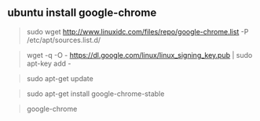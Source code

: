 ## ubuntu install google-chrome

>sudo wget http://www.linuxidc.com/files/repo/google-chrome.list -P /etc/apt/sources.list.d/

>wget -q -O - https://dl.google.com/linux/linux_signing_key.pub | sudo apt-key add -

>sudo apt-get update

>sudo apt-get install google-chrome-stable

>google-chrome
